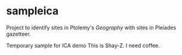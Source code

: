 # sampleica

Project to identify sites in Ptolemy's *Geography* with sites in Pleiades gazetteer.

Temporary sample for ICA demo
This is Shay-Z. I need coffee.
